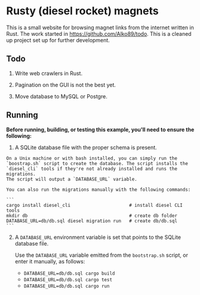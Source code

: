 # Rusty (diesel rocket) magnets

This is a small website for browsing magnet links from the internet written in Rust.
The work started in https://github.com/Alko89/todo. This is a cleaned up project set up
for further development.

## Todo

  1. Write web crawlers in Rust.

  2. Pagination on the GUI is not the best yet.

  3. Move database to MySQL or Postgre.


## Running

**Before running, building, or testing this example, you'll need to ensure the
following:**

  1. A SQLite database file with the proper schema is present.

    On a Unix machine or with bash installed, you can simply run the
    `boostrap.sh` script to create the database. The script installs the
    `diesel_cli` tools if they're not already installed and runs the migrations.
    The script will output a `DATABASE_URL` variable.

    You can also run the migrations manually with the following commands:

    ```
    cargo install diesel_cli                      # install diesel CLI tools
    mkdir db                                      # create db folder
    DATABASE_URL=db/db.sql diesel migration run   # create db/db.sql
    ```

  2. A `DATABASE_URL` environment variable is set that points to the SQLite
     database file.

     Use the `DATABASE_URL` variable emitted from the `bootstrap.sh` script, or
     enter it manually, as follows:

     * `DATABASE_URL=db/db.sql cargo build`
     * `DATABASE_URL=db/db.sql cargo test`
     * `DATABASE_URL=db/db.sql cargo run`
